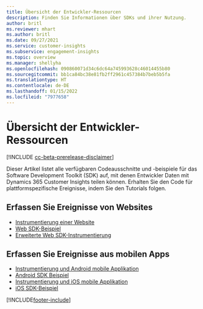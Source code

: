 ```yaml
---
title: Übersicht der Entwickler-Ressourcen
description: Finden Sie Informationen über SDKs und ihrer Nutzung.
author: britl
ms.reviewer: mhart
ms.author: britl
ms.date: 09/27/2021
ms.service: customer-insights
ms.subservice: engagement-insights
ms.topic: overview
ms.manager: shellyha
ms.openlocfilehash: 090860071d34c6dc64a745993628c46014455b80
ms.sourcegitcommit: bb1ca84bc38e81fb2ff2961c457384b7beb5b5fa
ms.translationtype: HT
ms.contentlocale: de-DE
ms.lasthandoff: 01/15/2022
ms.locfileid: "7977658"
---
```

# <a name="developer-resources-overview"></a>Übersicht der Entwickler-Ressourcen

[!INCLUDE [cc-beta-prerelease-disclaimer](includes/cc-beta-prerelease-disclaimer.md)]

Dieser Artikel listet alle verfügbaren Codeausschnitte und -beispiele für das Software Development Toolkit (SDK) auf, mit denen Entwickler Daten mit Dynamics 365 Customer Insights teilen können. Erhalten Sie den Code für plattformspezifische Ereignisse, indem Sie den Tutorials folgen.

## <a name="capture-events-from-websites"></a>Erfassen Sie Ereignisse von Websites

- [Instrumentierung einer Website](instrument-website.md)
- [Web SDK-Beispiel](websdk-sample.md)
- [Erweiterte Web SDK-Instrumentierung](advanced-SDK-implementation.md)

## <a name="capture-events-from-mobile-apps"></a>Erfassen Sie Ereignisse aus mobilen Apps

- [Instrumentierung und Android mobile Applikation](get-started-android.md)
- [Android SDK Beispiel](androidsdk-sample.md)
- [Instrumentierung und iOS mobile Applikation](get-started-ios.md)
- [iOS SDK-Beispiel](iossdk-sample.md)

[!INCLUDE[footer-include](../includes/footer-banner.md)]
